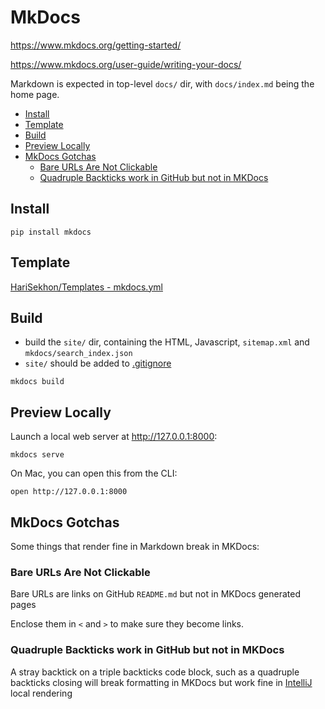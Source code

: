# MkDocs

<https://www.mkdocs.org/getting-started/>

<https://www.mkdocs.org/user-guide/writing-your-docs/>

Markdown is expected in top-level `docs/` dir, with `docs/index.md` being the home page.

<!-- INDEX_START -->

- [Install](#install)
- [Template](#template)
- [Build](#build)
- [Preview Locally](#preview-locally)
- [MkDocs Gotchas](#mkdocs-gotchas)
  - [Bare URLs Are Not Clickable](#bare-urls-are-not-clickable)
  - [Quadruple Backticks work in GitHub but not in MKDocs](#quadruple-backticks-work-in-github-but-not-in-mkdocs)

<!-- INDEX_END -->

## Install

```shell
pip install mkdocs
```

## Template

[HariSekhon/Templates - mkdocs.yml](https://github.com/HariSekhon/Templates/blob/master/mkdocs.yml)

## Build

- build the `site/` dir, containing the HTML, Javascript, `sitemap.xml` and `mkdocs/search_index.json`
- `site/` should be added to [.gitignore](https://github.com/HariSekhon/DevOps-Bash-tools/blob/master/.gitignore)

```shell
mkdocs build
```

## Preview Locally

Launch a local web server at <http://127.0.0.1:8000>:

```shell
mkdocs serve
```

On Mac, you can open this from the CLI:

```shell
open http://127.0.0.1:8000
```

## MkDocs Gotchas

Some things that render fine in Markdown break in MKDocs:

### Bare URLs Are Not Clickable

Bare URLs are links on GitHub `README.md` but not in MKDocs generated pages

Enclose them in `<` and `>` to make sure they become links.

### Quadruple Backticks work in GitHub but not in MKDocs

A stray backtick on a triple backticks code block, such as a quadruple backticks closing will break formatting in
MKDocs but work fine in [IntelliJ](intellij.md) local rendering

